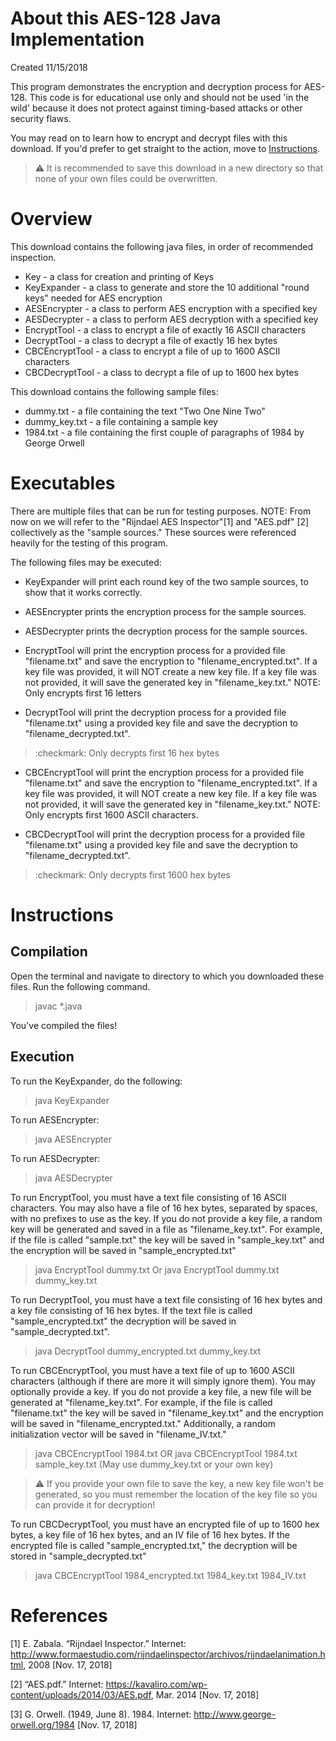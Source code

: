 # About this AES-128 Java Implementation
Created 11/15/2018

This program demonstrates the encryption and decryption process for AES-128. This code is for educational use only and should not be used 'in the wild' because it does not protect against timing-based attacks or other security flaws. 

You may read on to learn how to encrypt and decrypt
files with this download. If you'd prefer to get straight to the action, move to [Instructions](#instructions).

> :warning: It is recommended to save this download in a new directory so that none of your
own files could be overwritten.

# Overview

This download contains the following java files, in order of recommended inspection.

* Key - a class for creation and printing of Keys
* KeyExpander - a class to generate and store the 10 additional "round keys"
needed for AES encryption
* AESEncrypter - a class to perform AES encryption with a specified key
* AESDecrypter - a class to perform AES decryption with a specified key
* EncryptTool - a class to encrypt a file of exactly 16 ASCII characters
* DecryptTool - a class to decrypt a file of exactly 16 hex bytes
* CBCEncryptTool - a class to encrypt a file of up to 1600 ASCII characters
* CBCDecryptTool - a class to decrypt a file of up to 1600 hex bytes

This download contains the following sample files:

* dummy.txt - a file containing the text "Two One Nine Two"
* dummy_key.txt - a file containing a sample key
* 1984.txt - a file containing the first couple of paragraphs of 1984 by George Orwell



# Executables

There are multiple files that can be run for testing purposes. NOTE: From now on
we will refer to the "Rijndael AES Inspector"[1] and "AES.pdf" [2]
collectively as the "sample sources." These sources were referenced heavily for
the testing of this program.

The following files may be executed:

* KeyExpander will print each round key of the two sample sources, to show that
it works correctly.

* AESEncrypter prints the encryption process for the sample sources.

* AESDecrypter prints the decryption process for the sample sources.

* EncryptTool will print the encryption process for a provided file "filename.txt"
and save the encryption to "filename_encrypted.txt". If a key file was provided,
it will NOT create a new key file. If a key file was not provided, it will save
the generated key in "filename_key.txt." NOTE: Only encrypts first 16 letters

* DecryptTool will print the decryption process for a provided file "filename.txt"
using a provided key file and save the decryption to "filename_decrypted.txt".
> :checkmark: Only decrypts first 16 hex bytes

* CBCEncryptTool will print the encryption process for a provided file "filename.txt"
and save the encryption to "filename_encrypted.txt". If a key file was provided,
it will NOT create a new key file. If a key file was not provided, it will save
the generated key in "filename_key.txt." NOTE: Only encrypts first 1600 ASCII characters.

* CBCDecryptTool will print the decryption process for a provided file "filename.txt"
using a provided key file and save the decryption to "filename_decrypted.txt".
> :checkmark: Only decrypts first 1600 hex bytes


# Instructions
##  Compilation

Open the terminal and navigate to directory to which you downloaded these files.
Run the following command.
  > javac *.java

You've compiled the files!

## Execution

To run the KeyExpander, do the following:
> java KeyExpander

To run AESEncrypter:
>java AESEncrypter

To run AESDecrypter:
>java AESDecrypter

To run EncryptTool, you must have a text file consisting of 16 ASCII characters.
You may also have a file of 16 hex bytes, separated by spaces, with no prefixes
to use as the key. If you do not provide a key file, a random key will be generated
and saved in a file as "filename_key.txt". For example, if the file is called
"sample.txt" the key will be saved in "sample_key.txt" and the encryption
will be saved in "sample_encrypted.txt"

>java EncryptTool dummy.txt
Or
>java EncryptTool dummy.txt dummy_key.txt

To run DecryptTool, you must have a text file consisting of 16 hex bytes and a key
file consisting of 16 hex bytes. If the text file is called "sample_encrypted.txt"
the decryption will be saved in "sample_decrypted.txt".

>java DecryptTool dummy_encrypted.txt dummy_key.txt

To run CBCEncryptTool, you must have a text file of up to 1600 ASCII characters
(although if there are more it will simply ignore them). You may optionally
provide a key. If you do not provide a key file, a new file will be generated at
"filename_key.txt". For example, if the file is called "filename.txt" the key
will be saved in "filename_key.txt" and the encryption will be saved in
"filename_encrypted.txt." Additionally, a random initialization vector will be
saved in "filename_IV.txt."

>java CBCEncryptTool 1984.txt
OR
>java CBCEncryptTool 1984.txt sample_key.txt (May use dummy_key.txt or your own key)

> :warning: If you provide your own file to save the key, a new key file
won't be generated, so you must remember the location of the key file so you
can provide it for decryption!

To run CBCDecryptTool, you must have an encrypted file of up to 1600 hex bytes,
a key file of 16 hex bytes, and an IV file of 16 hex bytes. If the encrypted file
is called "sample_encrypted.txt," the decryption will be stored in
"sample_decrypted.txt"

>java CBCEncryptTool 1984_encrypted.txt 1984_key.txt 1984_IV.txt

# References
[1] E. Zabala. “Rijndael Inspector.” Internet:      http://www.formaestudio.com/rijndaelinspector/archivos/rijndaelanimation.html, 2008 [Nov. 17, 2018]

[2] “AES.pdf.” Internet: https://kavaliro.com/wp-content/uploads/2014/03/AES.pdf, Mar. 2014 [Nov. 17, 2018]

[3] G. Orwell. (1949, June 8). 1984. Internet: http://www.george-orwell.org/1984 [Nov. 17, 2018]
